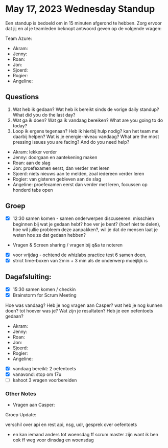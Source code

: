 # May 17, 2023 Wednesday Standup

Een standup is bedoeld om in 15 minuten afgerond te hebben. Zorg ervoor dat jij en al je teamleden beknopt antwoord geven op de volgende vragen:

Team Azure:

- Akram:
- Jenny:
- Roan:
- Jon:
- Sjoerd:
- Rogier:
- Angeline:

## Questions

1. Wat heb ik gedaan? Wat heb ik bereikt sinds de vorige daily standup? What did you do the last day?
2. Wat ga ik doen? Wat ga ik vandaag bereiken? What are you going to do today?
3. Loop ik ergens tegenaan? Heb ik hierbij hulp nodig? kan het team me daarbij helpen? Wat is je energie-niveau vandaag? What are the most pressing issues you are facing? And do you need help?

- Akram: lekker verder
- Jenny: doorgaan en aantekening maken
- Roan: aan de slag
- Jon: proefexamen eerst, dan verder met leren
- Sjoerd: niets nieuws aan te melden, zoal iedereen verder leren
- Rogier: van gisteren gebleven aan de slag
- Angeline: proefexamen eerst dan verder met leren, focussen op honderd tabs open

## Groep

- [x] 12:30 samen komen - samen onderwerpen discuseeren: misschien beginnen bij wat je gedaan hebt? hoe ver je bent? (hoef niet te delen), hoe wil jullie probleem deze aanpakken?, wil je dat de mensen laat je weten hoe ze dat gedaan hebben?

- Vragen & Screen sharing / vragen bij q&a te noteren
- [x] voor vrijdag - ochtend de whizlabs practice test 6 samen doen,
- [x] strict time-boxen van 2min + 3 min als de onderwerp moeijlijk is

## Dagafsluiting:

- [x] 15:30 samen komen / checkin
- [x] Brainstorm for Scrum Meeting

Hoe was vandaag? Heb je nog vragen aan Casper? wat heb je nog kunnen doen? tot hoever was je? Wat zijn je resultaten? Heb je een oefentoets gedaan?

- Akram:
- Jenny:
- Roan:
- Jon:
- Sjoerd:
- Rogier:
- Angeline:
- [x] vandaag bereikt: 2 oefentoets
- [x] vanavond: stop om 17u
- [ ] kahoot 3 vragen voorbereiden

### Other Notes

- Vragen aan Casper:

Groep Update:

verschil over api en rest api, nsg, udr, gesprek over oefentoets

- en kan iemand anders tot woensdag ff scrum master zijn want ik ben ook ff weg voor dinsdag en woensdag
